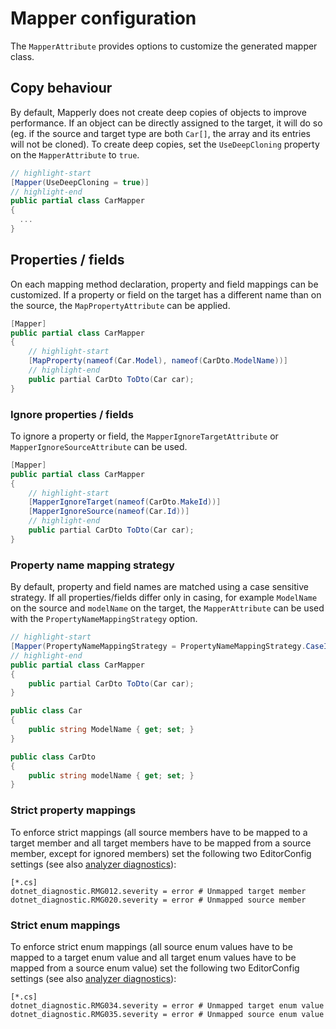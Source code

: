 # Mapper configuration

The `MapperAttribute` provides options to customize the generated mapper class.

## Copy behaviour

By default, Mapperly does not create deep copies of objects to improve performance.
If an object can be directly assigned to the target, it will do so
(eg. if the source and target type are both `Car[]`, the array and its entries will not be cloned).
To create deep copies, set the `UseDeepCloning` property on the `MapperAttribute` to `true`.

```csharp
// highlight-start
[Mapper(UseDeepCloning = true)]
// highlight-end
public partial class CarMapper
{
  ...
}
```

## Properties / fields

On each mapping method declaration, property and field mappings can be customized.
If a property or field on the target has a different name than on the source, the `MapPropertyAttribute` can be applied.

```csharp
[Mapper]
public partial class CarMapper
{
    // highlight-start
    [MapProperty(nameof(Car.Model), nameof(CarDto.ModelName))]
    // highlight-end
    public partial CarDto ToDto(Car car);
}
```

### Ignore properties / fields

To ignore a property or field, the `MapperIgnoreTargetAttribute` or `MapperIgnoreSourceAttribute` can be used.

```csharp
[Mapper]
public partial class CarMapper
{
    // highlight-start
    [MapperIgnoreTarget(nameof(CarDto.MakeId))]
    [MapperIgnoreSource(nameof(Car.Id))]
    // highlight-end
    public partial CarDto ToDto(Car car);
}
```

### Property name mapping strategy

By default, property and field names are matched using a case sensitive strategy.
If all properties/fields differ only in casing, for example `ModelName` on the source
and `modelName` on the target,
the `MapperAttribute` can be used with the `PropertyNameMappingStrategy` option.

```csharp
// highlight-start
[Mapper(PropertyNameMappingStrategy = PropertyNameMappingStrategy.CaseInsensitive)]
// highlight-end
public partial class CarMapper
{
    public partial CarDto ToDto(Car car);
}

public class Car
{
    public string ModelName { get; set; }
}

public class CarDto
{
    public string modelName { get; set; }
}
```

### Strict property mappings

To enforce strict mappings
(all source members have to be mapped to a target member
and all target members have to be mapped from a source member,
except for ignored members)
set the following two EditorConfig settings (see also [analyzer diagnostics](./14-analyzer-diagnostics.mdx)):

```editorconfig title=".editorconfig"
[*.cs]
dotnet_diagnostic.RMG012.severity = error # Unmapped target member
dotnet_diagnostic.RMG020.severity = error # Unmapped source member
```

### Strict enum mappings
To enforce strict enum mappings
(all source enum values have to be mapped to a target enum value
and all target enum values have to be mapped from a source enum value)
set the following two EditorConfig settings (see also [analyzer diagnostics](./13-analyzer-diagnostics.mdx)):

```editorconfig title=".editorconfig"
[*.cs]
dotnet_diagnostic.RMG034.severity = error # Unmapped target enum value
dotnet_diagnostic.RMG035.severity = error # Unmapped source enum value
```